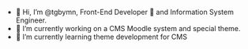 

- 👋 Hi, I’m @tgbymn, Front-End Developer 🚀 and Information System Engineer.
- 🔭 I’m currently working on a CMS Moodle system and special theme.
- 🌱 I’m currently learning theme development for CMS


<!---
tgbymn/tgbymn is a ✨ special ✨ repository because its `README.md` (this file) appears on your GitHub profile.
You can click the Preview link to take a look at your changes.
--->


